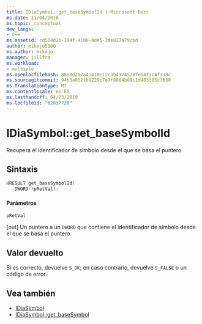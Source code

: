 ```yaml
---
title: IDiaSymbol::get_baseSymbolId | Microsoft Docs
ms.date: 11/04/2016
ms.topic: conceptual
dev_langs:
- C++
ms.assetid: cd504d2b-194f-4106-8de5-2de827a79cbd
author: mikejo5000
ms.author: mikejo
manager: jillfra
ms.workload:
- multiple
ms.openlocfilehash: 8880d207a41418e12cab4374578fea4f3c4f338c
ms.sourcegitcommit: 94b3a052fb1229c7e7f8804b09c1d403385c7630
ms.translationtype: MT
ms.contentlocale: es-ES
ms.lasthandoff: 04/23/2019
ms.locfileid: "62837720"
---
```

# <a name="idiasymbolgetbasesymbolid"></a>IDiaSymbol::get_baseSymbolId
Recupera el identificador de símbolo desde el que se basa el puntero.

## <a name="syntax"></a>Sintaxis

```C++
HRESULT get_baseSymbolId(
   DWORD *pRetVal);
```

#### <a name="parameters"></a>Parámetros
 `pRetVal`

[out] Un puntero a un `DWORD` que contiene el identificador de símbolo desde el que se basa el puntero.

## <a name="return-value"></a>Valor devuelto
 Si es correcto, devuelve `S_OK`; en caso contrario, devuelve `S_FALSE` o un código de error.

## <a name="see-also"></a>Vea también
- [IDiaSymbol](../../debugger/debug-interface-access/idiasymbol.md)
- [IDiaSymbol::get_baseSymbol](../../debugger/debug-interface-access/idiasymbol-get-basesymbol.md)